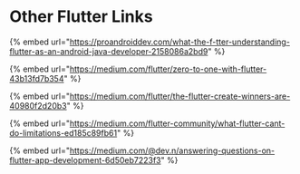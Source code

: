 # Other Flutter Links

{% embed url="https://proandroiddev.com/what-the-f-tter-understanding-flutter-as-an-android-java-developer-2158086a2bd9" %}

{% embed url="https://medium.com/flutter/zero-to-one-with-flutter-43b13fd7b354" %}

{% embed url="https://medium.com/flutter/the-flutter-create-winners-are-40980f2d20b3" %}

{% embed url="https://medium.com/flutter-community/what-flutter-cant-do-limitations-ed185c89fb61" %}

{% embed url="https://medium.com/@dev.n/answering-questions-on-flutter-app-development-6d50eb7223f3" %}




